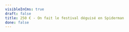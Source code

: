 ```yaml
---
visibleInCms: true
draft: false
title: 250 € - On fait le festival déguisé en Spiderman
done: false
---
```

